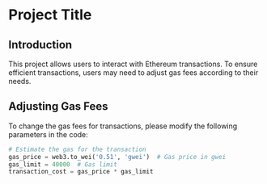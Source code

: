 # Project Title

## Introduction

This project allows users to interact with Ethereum transactions. To ensure efficient transactions, users may need to adjust gas fees according to their needs.

## Adjusting Gas Fees

To change the gas fees for transactions, please modify the following parameters in the code:

```python
# Estimate the gas for the transaction
gas_price = web3.to_wei('0.51', 'gwei')  # Gas price in gwei
gas_limit = 40000  # Gas limit
transaction_cost = gas_price * gas_limit

